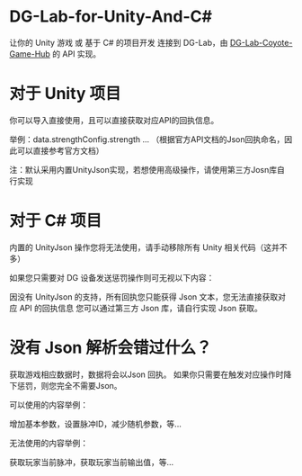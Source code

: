 # DG-Lab-for-Unity-And-C#
让你的 Unity 游戏 或 基于 C# 的项目开发 连接到 DG-Lab，由 <a href="https://github.com/hyperzlib/DG-Lab-Coyote-Game-Hub">DG-Lab-Coyote-Game-Hub</a> 的 API 实现。



# 对于 Unity 项目
你可以导入直接使用，且可以直接获取对应API的回执信息。


举例：data.strengthConfig.strength ...
（根据官方API文档的Json回执命名，因此可以直接参考官方文档）

注：默认采用内置UnityJson实现，若想使用高级操作，请使用第三方Josn库自行实现



# 对于 C# 项目
内置的 UnityJson 操作您将无法使用，请手动移除所有 Unity 相关代码（这并不多）

如果您只需要对 DG 设备发送惩罚操作则可无视以下内容：

因没有 UnityJson 的支持，所有回执您只能获得 Json 文本，您无法直接获取对应 API 的回执信息
您可以通过第三方 Json 库，请自行实现 Json 获取。



# 没有 Json 解析会错过什么？
获取游戏相应数据时，数据将会以Json 回执。
如果你只需要在触发对应操作时降下惩罚，则您完全不需要Json。

可以使用的内容举例：

增加基本参数，设置脉冲ID，减少随机参数，等...

无法使用的内容举例：

获取玩家当前脉冲，获取玩家当前输出值，等...
